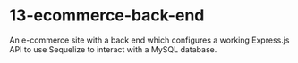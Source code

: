 # 13-ecommerce-back-end
An e-commerce site with a back end which configures a working Express.js API to use Sequelize to interact with a MySQL database.
